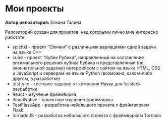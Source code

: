 # Мои проекты

**Автор репозитория:** Елкина Галина

Репозиторий создан для проектов, над которыми лично мне интересно работать.

- spichki - проект "Спички" с различными вариациями одной задачи на языке C++
- cube - проект "Кубик Рубика", направленный на составление оптимального решения кубика Рубика и представленный (по окончательной задумке) интерфейсом с сайтом на языке HTML, CSS и JavaScript и сервером на языке Python (возможно, каком-либо другом, в разработке)
- test-site - тестовое задание от компании Наука для fullsteck разработки
- React - изучение фреймворка
- ReactNative - проектное изучение фреймворка
- TestFlaskApp - разработка небольшого проекта с фреймворком Flask
- tornadoJS - разработка небольшого проекта с фреймворком Tornado
